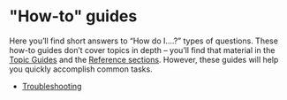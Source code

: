 # "How-to" guides

Here you’ll find short answers to “How do I….?” types of questions. These how-to guides don’t cover topics in depth – you’ll find that material in the [Topic Guides](../topics/README.md) and the [Reference sections](../reference/README.md). However, these guides will help you quickly accomplish common tasks.

- [Troubleshooting](troubleshooting.md)
